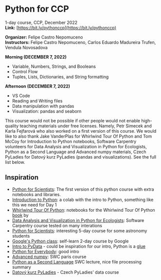 # Python for CCP
1-day course, CCP, December 2022\
**Link:** [https://bit.ly/pythonccp](https://bit.ly/pythonccp)

**Organizer:** Felipe Castro Nepomuceno\
**Instructors:** Felipe Castro Nepomuceno, Carlos Eduardo Madureira Trufen, Vendula Novosadova

**Morning (DECEMBER 7, 2022)**

* Variable, Numbers, Strings, and Booleans
* Control Flow
* Tuples, Lists, Dictionaries, and String formatting


**Afternoon (DECEMBER 7, 2022)**

* VS Code
* Reading and Writing files
* Data manipulation with pandas
* Visualization: pandas and seaborn


This course would not be possible if other people would not enable high-quality teaching materials under free licenses. Namely, Petr Simecek and Karla Fejfarová who also worked on a first version of this course. We would like to also thank Jake VanderPlas for Whirlwind Tour Of Python and Tom McCoy for Introduction to Python notebooks, Software Carpentry volunteers for Data Analysis and Visualization in Python for Ecologists, Python as a Second Language and Advanced numpy materials, Czech PyLadies for Datový kurz PyLadies (pandas and visualizations). See the full list below.

## Inspiration

* [Python for Scientists](https://github.com/DataWitchcraft/python4sci): The first version of this python course with extra notebooks and libraries.
* [Introduction to Python](https://colab.research.google.com/drive/1ghPQaTEdO9UH4s3gGD5OXmkYNvIwm2Zi?usp=sharing): a colab with the intro to Python, something like this we need for Day 1
* [Whirlwind Tour Of Python](https://github.com/jakevdp/WhirlwindTourOfPython): notebooks for the Whirlwind Tour Of Python [book](https://s3-us-west-2.amazonaws.com/python-notes/a-whirlwind-tour-of-python-2.pdf) by 
* [Data Analysis and Visualization in Python for Ecologists](https://datacarpentry.org/python-ecology-lesson/): Software Carpentry course tested on many interations
* [Python for Scientists](https://astrofrog.github.io/py4sci/): interesting 5-day course for some astronomy students
* [Google's Python class](https://developers.google.com/edu/python): self-learn 2-day course by Google
* [Intro to PyData](https://speakerdeck.com/jakevdp/intro-to-pydata) - could be inspiration for our intro, Python is a [glue](https://speakerdeck.com/jakevdp/the-unexpected-effectiveness-of-python-in-science?slide=34)
* [Python for Everybody](https://books.trinket.io/pfe/01-intro.html): good intro
* [Advanced numpy](https://paris-swc.github.io/advanced-numpy-lesson/index.html): SWC paris course 
* [Python as a Second Language](https://swcarpentry.github.io/python-second-language/12-file-io/) SWC lecture, nice file processing summary
* [Datový kurz PyLadies](https://naucse.python.cz/2021/pydata-praha-jaro/) - Czech PyLadies' data course


